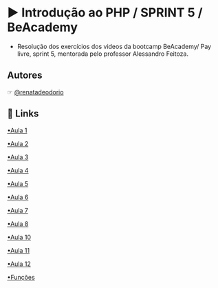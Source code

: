 # ▶ Introdução ao PHP / SPRINT 5 / BeAcademy

- Resolução dos exercícios dos videos da bootcamp BeAcademy/ Pay livre, sprint 5, mentorada pelo professor Alessandro Feitoza.


## Autores

☞ [@renatadeodorio](https://www.github.com/renatadeodorio)


## 🔗 Links
[•Aula 1](https://github.com/renatadeodorio/beacademy-devstart-introducaophp/tree/master/Aulas/modulo01/aula01)

[•Aula 2](https://github.com/renatadeodorio/beacademy-devstart-introducaophp/tree/master/Aulas/modulo01/aula02)

[•Aula 3](https://github.com/renatadeodorio/beacademy-devstart-introducaophp/tree/master/Aulas/modulo01/aula03)

[•Aula 4](https://github.com/renatadeodorio/beacademy-devstart-introducaophp/tree/master/Aulas/modulo01/aula04)

[•Aula 5](https://github.com/renatadeodorio/beacademy-devstart-introducaophp/tree/master/Aulas/modulo01/aula05)

[•Aula 6](https://github.com/renatadeodorio/beacademy-devstart-introducaophp/tree/master/Aulas/modulo01/aula06)

[•Aula 7](https://github.com/renatadeodorio/beacademy-devstart-introducaophp/tree/master/Aulas/modulo01/aula07)

[•Aula 8](https://github.com/renatadeodorio/beacademy-devstart-introducaophp/tree/master/Aulas/modulo01/aula08)

[•Aula 10](https://github.com/renatadeodorio/beacademy-devstart-introducaophp/tree/master/Aulas/modulo01/aula10)

[•Aula 11](https://github.com/renatadeodorio/beacademy-devstart-introducaophp/tree/master/Aulas/modulo01/aula11)

[•Aula 12](https://github.com/renatadeodorio/beacademy-devstart-introducaophp/tree/master/Aulas/modulo01/aula12)

[•Funções](https://github.com/renatadeodorio/beacademy-devstart-introducaophp/tree/master/Aulas/modulo01/funcoes)

